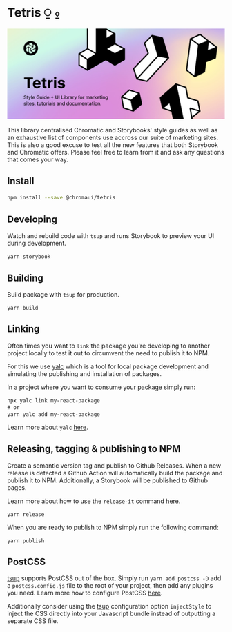 # Tetris  ⍜ ⍚ 

<img src="src/cover.jpg" />

This library centralised Chromatic and Storybooks' style guides as well as an exhaustive list of components use accross our suite of marketing sites. This is also a good excuse to test all the new features that both Storybook and Chromatic offers. Please feel free to learn from it and ask any questions that comes your way.



## Install

```bash
npm install --save @chromaui/tetris
```

## Developing

Watch and rebuild code with `tsup` and runs Storybook to preview your UI during development.

```console
yarn storybook
```

## Building

Build package with `tsup` for production.

```console
yarn build
```

## Linking

Often times you want to `link` the package you're developing to another project locally to test it out to circumvent the need to publish it to NPM.

For this we use [yalc](https://github.com/wclr/yalc) which is a tool for local package development and simulating the publishing and installation of packages.

In a project where you want to consume your package simply run:

```console
npx yalc link my-react-package
# or
yarn yalc add my-react-package
```

Learn more about `yalc` [here](https://github.com/wclr/yalc).

## Releasing, tagging & publishing to NPM

Create a semantic version tag and publish to Github Releases. When a new release is detected a Github Action will automatically build the package and publish it to NPM. Additionally, a Storybook will be published to Github pages.

Learn more about how to use the `release-it` command [here](https://github.com/release-it/release-it).

```console
yarn release
```

When you are ready to publish to NPM simply run the following command:

```console
yarn publish
```

## PostCSS

[tsup](https://github.com/egoist/tsup) supports PostCSS out of the box. Simply run `yarn add postcss -D` add a `postcss.config.js` file to the root of your project, then add any plugins you need. Learn more how to configure PostCSS [here](https://tsup.egoist.dev/#css-support).

Additionally consider using the [tsup](https://github.com/egoist/tsup) configuration option `injectStyle` to inject the CSS directly into your Javascript bundle instead of outputting a separate CSS file.
